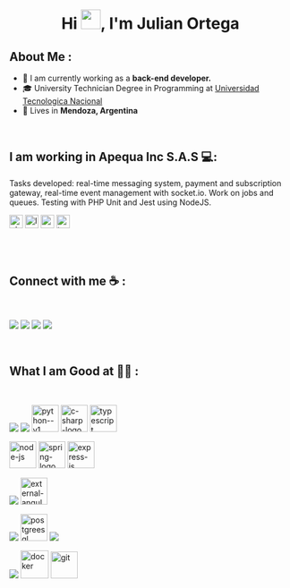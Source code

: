<h1 align="center">Hi <img src="https://media.giphy.com/media/hvRJCLFzcasrR4ia7z/giphy.gif" width="35">, I'm Julian Ortega</h1>

## About Me :

- 🏢 I am currently working as a **back-end developer.**
- 🎓 University Technician Degree in Programming at [Universidad Tecnologica Nacional](https://utn.edu.ar/es/)
- 🏡 Lives in **Mendoza, Argentina**

<br>

## I am working in Apequa Inc S.A.S 💻:

Tasks developed: real-time messaging system, payment and subscription gateway, real-time event management with socket.io. Work on jobs and queues. Testing with PHP Unit and Jest using NodeJS.

<img width="24" height="24" src="https://img.icons8.com/nolan/64/php--v2.png" alt="php--v2"/> <img width="24" height="24" src="https://img.icons8.com/nolan/64/laravel.png" alt="laravel"/> <img width="24" height="24" src="https://img.icons8.com/color/48/nodejs.png" alt="nodejs"/> <img width="24" height="24" src="https://img.icons8.com/color/48/typescript.png" alt="typescript"/>


<br>

<br>

## Connect with me ☕ :

<br>

[![](https://img.icons8.com/fluency/48/000000/instagram-new.png)](https://www.instagram.com/juli_ortega8/) [![](https://img.icons8.com/fluency/48/000000/linkedin.png)](https://www.linkedin.com/in/julian-ortega-4546b0255) [![](https://img.icons8.com/color/48/whatsapp--v1.png)](https://wa.me/+5492615384610)
 [![](https://img.icons8.com/fluency/48/000000/apple-mail.png)](mailto:julianortega746@gmail.com)


<br>

## What I am Good at 🧑‍💻 :

<br>

<img src="https://img.icons8.com/color/48/000000/java-coffee-cup-logo--v1.png"/> <img src="https://img.icons8.com/color/48/000000/javascript--v1.png"/> <img width="48" height="48" src="https://img.icons8.com/color/48/python--v1.png" alt="python--v1"/> <img width="48" height="48" src="https://img.icons8.com/nolan/64/c-sharp-logo.png" alt="c-sharp-logo"/> <img width="48" height="48" src="https://img.icons8.com/color/48/typescript.png" alt="typescript"/>

<img width="48" height="48" src="https://img.icons8.com/fluency/48/node-js.png" alt="node-js"/> <img width="48" height="48" src="https://img.icons8.com/office/40/spring-logo.png" alt="spring-logo"/> <img width="48" height="48" src="https://img.icons8.com/fluency/48/express-js.png" alt="express-js"/> 

<img src="https://img.icons8.com/office/48/000000/react.png"/> <img width="48" height="48" src="https://img.icons8.com/external-tal-revivo-shadow-tal-revivo/24/external-angular-a-typescript-based-open-source-web-application-framework-logo-shadow-tal-revivo.png" alt="external-angular-a-typescript-based-open-source-web-application-framework-logo-shadow-tal-revivo"/>

<img src="https://img.icons8.com/color/48/000000/mysql-logo.png"/> <img width="48" height="48" src="https://img.icons8.com/color/48/postgreesql.png" alt="postgreesql"/> <img src="https://img.icons8.com/color/48/000000/mongodb.png"/>

<img src="https://img.icons8.com/color/48/000000/npm.png"/> <img width="50" height="50" src="https://img.icons8.com/ios-filled/50/docker.png" alt="docker"/> <img width="48" height="48" src="https://img.icons8.com/color/48/git.png" alt="git"/>

